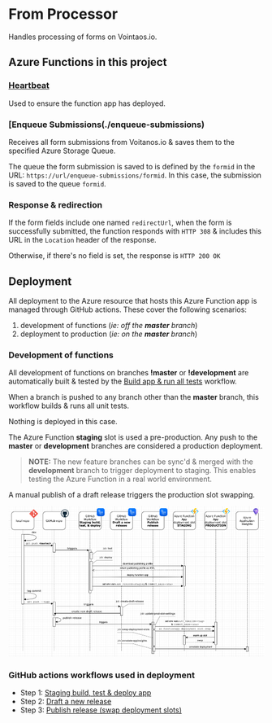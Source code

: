 # From Processor

Handles processing of forms on Vointaos.io.

## Azure Functions in this project

### [Heartbeat](./heartbeat)

Used to ensure the function app has deployed.

### [Enqueue Submissions(./enqueue-submissions)

Receives all form submissions from Voitanos.io & saves them to the specified Azure Storage Queue.

The queue the form submission is saved to is defined by the `formid` in the URL: `https://url/enqueue-submissions/formid`. In this case, the submission is saved to the queue `formid`.

### Response & redirection

If the form fields include one named `redirectUrl`, when the form is successfully submitted, the function responds with `HTTP 308` & includes this URL in the `Location` header of the response.

Otherwise, if there's no field is set, the response is `HTTP 200 OK`

## Deployment

All deployment to the Azure resource that hosts this Azure Function app is managed through GitHub actions. These cover the following scenarios:

1. development of functions (*ie: off the **master** branch*)
1. deployment to production (*ie: on the **master** branch*)

### Development of functions

All development of functions on branches **!master** or **!development**  are automatically built & tested by the [Build app & run all tests](./.github/workflows/build-test.yml) workflow.

When a branch is pushed to any branch other than the **master** branch, this workflow builds & runs all unit tests.

Nothing is deployed in this case.

The Azure Function **staging** slot is used a pre-production. Any push to the **master** or **development** branches are considered a production deployment.

> **NOTE:**
> The new feature branches can be sync'd & merged with the **development** branch to trigger deployment to staging. This enables testing the Azure Function in a real world environment.

A manual publish of a draft release triggers the production slot swapping.

![](./docs/deployment-workflow.png)

### GitHub actions workflows used in deployment

- Step 1: [Staging build, test & deploy app](./.github/workflows/test-deploy-to-staging.yml)
- Step 2: [Draft a new release](./.github/workflows/draft-release.yml)
- Step 3: [Publish release (swap deployment slots)](./.github/workflows/deploy-release.yml)

